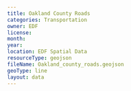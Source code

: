 ```yaml
---
title: Oakland County Roads
categories: Transportation
owner: EDF
license:
month:
year:
location: EDF Spatial Data
resourceType: geojson
fileName: Oakland_county_roads.geojson
geoType: line
layout: data
---
```

